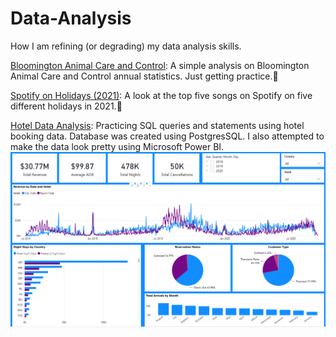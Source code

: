 # Data-Analysis
How I am refining (or degrading) my data analysis skills.

[Bloomington Animal Care and Control](https://github.com/recordofloaduswar/Data-Analysis/tree/main/Bloomington%20ACC): A simple analysis on Bloomington Animal Care and Control annual statistics. Just getting practice.:dog:

[Spotify on Holidays (2021)](https://github.com/recordofloaduswar/Data-Analysis/blob/main/Spotify_2021_Holidays.ipynb): A look at the top five songs on Spotify on five different holidays in 2021.:musical_note:

[Hotel Data Analysis](https://github.com/recordofloaduswar/Data-Analysis/blob/165a52e5e7a8e3d7f03a6d157d6d9f424e4e5151/Hotel_Data_Queries.sql): Practicing SQL queries and statements using hotel booking data. Database was created using PostgresSQL. I also attempted to make the data look pretty using Microsoft Power BI.
![Hotel Data Analysis Dashboard](https://github.com/recordofloaduswar/Data-Analysis/blob/074de45229a3f37fdcd16b95e15e31f67c630e62/Dashboard_PowerBI.png)
